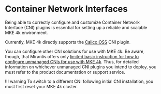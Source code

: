 # Container Network Interfaces

Being able to correctly configure and customize Container Network Interface
(CNI) plugins is essential for setting up a reliable and scalable MKE 4k
environment.

Currently, MKE 4k directly supports the [Calico
OSS](configure-cni-providers#calico-oss) CNI plugin.

You can configure other CNI solutions for use with MKE 4k. Be aware, though,
that Mirantis offers only [limited basic instruction for how to configure
unmanaged CNIs for use with MKE 4k](unmanaged-cni). Thus, for detailed
information on whichever unmanaged CNI plugins you intend to deploy, you must
refer to the product documentation or support service.

!!! warning
    To switch to a different CNI following initial CNI installation, you must first
    reset your MKE 4k cluster.